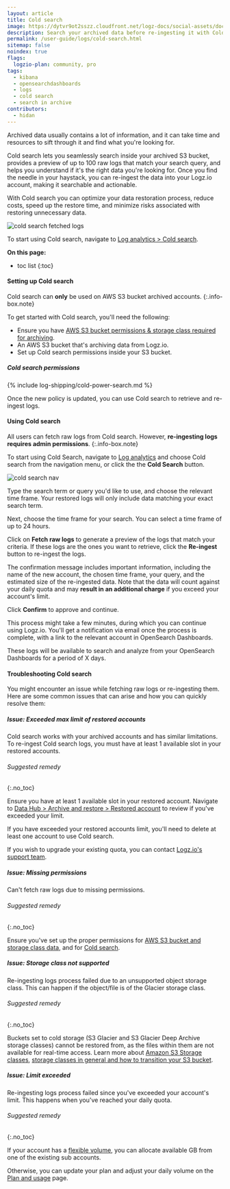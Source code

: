 ```yaml
---
layout: article
title: Cold search
image: https://dytvr9ot2sszz.cloudfront.net/logz-docs/social-assets/docs-social.jpg
description: Search your archived data before re-ingesting it with Cold search
permalink: /user-guide/logs/cold-search.html
sitemap: false 
noindex: true
flags:
  logzio-plan: community, pro
tags:
  - kibana
  - opensearchdashboards
  - logs
  - cold search
  - search in archive
contributors:
  - hidan
---
```



Archived data usually contains a lot of information, and it can take time and resources to sift through it and find what you're looking for.  

Cold search lets you seamlessly search inside your archived S3 bucket, provides a preview of up to 100 raw logs that match your search query, and helps you understand if it's the right data you're looking for. Once you find the needle in your haystack, you can re-ingest the data into your Logz.io account, making it searchable and actionable.

With Cold search you can optimize your data restoration process, reduce costs, speed up the restore time, and minimize risks associated with restoring unnecessary data.

![cold search fetched logs](https://dytvr9ot2sszz.cloudfront.net/logz-docs/cold-search/fetched-raw-logs.png)

To start using Cold search, navigate to [Log analytics > Cold search](https://app.logz.io/#/dashboard/osd/discover/).



**On this page:**

* toc list
{:toc}

<!-- ### Cold search overview

Once you've [set up an AWS S3 archive](/user-guide/archive-and-restore/configure-archiving.html) and granted the relevant Cold search permissions, you can start using the feature from the main Log analytics dashboard.

Click on the Cold search button to open the relevant screen. 

-->

#### Setting up Cold search


Cold search can **only** be used on AWS S3 bucket archived accounts.
{:.info-box.note}

To get started with Cold search, you'll need the following:

* Ensure you have [AWS S3 bucket permissions & storage class required for archiving](/user-guide/archive-and-restore/set-s3-permissions.html).
* An AWS S3 bucket that's archiving data from Logz.io.
* Set up Cold search permissions inside your S3 bucket.


##### Cold search permissions

{% include log-shipping/cold-power-search.md %}


Once the new policy is updated, you can use Cold search to retrieve and re-ingest logs. 


#### Using Cold search

All users can fetch raw logs from Cold search. However, **re-ingesting logs requires admin permissions**.
{:.info-box.note}

To start using Cold Search, navigate to [Log analytics](https://app.logz.io/#/dashboard/osd/discover/) and choose Cold search from the navigation menu, or click the the **Cold Search** button.

![cold search nav](https://dytvr9ot2sszz.cloudfront.net/logz-docs/cold-search/cold-search-nav.png)

Type the search term or query you'd like to use, and choose the relevant time frame. Your restored logs will only include data matching your exact search term.

Next, choose the time frame for your search. You can select a time frame of up to 24 hours.

Click on **Fetch raw logs** to generate a preview of the logs that match your criteria. If these logs are the ones you want to retrieve, click the **Re-ingest** button to re-ingest the logs. 

The confirmation message includes important information, including the name of the new account, the chosen time frame, your query, and the estimated size of the re-ingested data. Note that the data will count against your daily quota and may **result in an additional charge** if you exceed your account's limit.

Click **Confirm** to approve and continue. 

This process might take a few minutes, during which you can continue using Logz.io. You'll get a notification via email once the process is complete, with a link to the relevant account in OpenSearch Dashboards.

These logs will be available to search and analyze from your OpenSearch Dashboards for a period of X days. 


#### Troubleshooting Cold search

You might encounter an issue while fetching raw logs or re-ingesting them. Here are some common issues that can arise and how you can quickly resolve them:

##### Issue: Exceeded max limit of restored accounts

Cold search works with your archived accounts and has similar limitations. To re-ingest Cold search logs, you must have at least 1 available slot in your restored accounts. 

###### Suggested remedy
{:.no_toc}

Ensure you have at least 1 available slot in your restored account. Navigate to [Data Hub > Archive and restore > Restored account](https://app.logz.io/#/dashboard/tools/archive-and-restore) to review if you've exceeded your limit.

If you have exceeded your restored accounts limit, you'll need to delete at least one account to use Cold search. 

If you wish to upgrade your existing quota, you can contact [Logz.io's support team](mailto:help@logz.io).

##### Issue: Missing permissions

Can't fetch raw logs due to missing permissions.

###### Suggested remedy
{:.no_toc}

Ensure you've set up the proper permissions for [AWS S3 bucket and storage class data](/user-guide/archive-and-restore/set-s3-permissions.html), and for [Cold search](/user-guide/logs/cold-search.html#cold-search-permissions). 


##### Issue: Storage class not supported

Re-ingesting logs process failed due to an unsupported object storage class. This can happen if the object/file is of the Glacier storage class. 

###### Suggested remedy
{:.no_toc}


Buckets set to cold storage (S3 Glacier and S3 Glacier Deep Archive storage classes) cannot be restored from, as the files within them are not available for real-time access. Learn more about [Amazon S3 Storage classes](https://aws.amazon.com/s3/storage-classes/), [storage classes in general and how to transition your S3 bucket](https://docs.aws.amazon.com/AmazonS3/latest/userguide/storage-class-intro.html).

##### Issue: Limit exceeded

Re-ingesting logs process failed since you've exceeded your account's limit. This happens when you've reached your daily quota.

###### Suggested remedy
{:.no_toc}

If your account has a [flexible volume](/user-guide/accounts/flexible-volume.html), you can allocate available GB from one of the existing sub accounts.

Otherwise, you can update your plan and adjust your daily volume on the [Plan and usage](https://app.logz.io/#/dashboard/settings/plan-and-billing/plan) page.


<!-- ###### Additional resources
{:.no_toc}

* [Read more](https://logz.io/blog/kibana-advanced/) about creating and running advanced searches in OpenSearch Dashboards.  -->